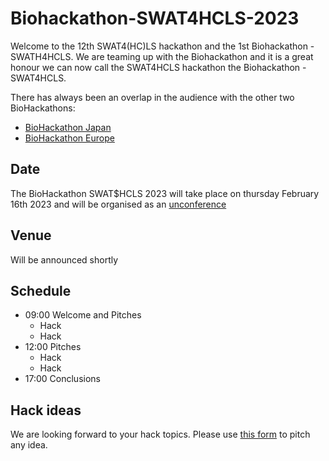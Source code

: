 # Biohackathon-SWAT4HCLS-2023

Welcome to the 12th SWAT4(HC)LS hackathon and the 1st Biohackathon - SWATH4HCLS. We are teaming up with the Biohackathon and it is a great honour we can now call
the SWAT4HCLS hackathon the Biohackathon - SWAT4HCLS.

There has always been an overlap in the audience with the other two BioHackathons: 

* [BioHackathon Japan](http://biohackathon.org)
* [BioHackathon Europe](https://biohackathon-europe.org/)

## Date
The BioHackathon SWAT$HCLS 2023 will take place on thursday February 16th 2023 and will be organised as an [unconference](https://en.wikipedia.org/wiki/Unconference)

## Venue
Will be announced shortly

## Schedule
* 09:00 Welcome and Pitches
  *   Hack
  *  Hack
* 12:00 Pitches
  *  Hack
  *   Hack
* 17:00 Conclusions
  

## Hack ideas
We are looking forward to your hack topics. Please use [this form](https://github.com/SWAT4HCLS/Biohackathon-SWAT4HCLS-2023/issues/new?assignees=andrawaag&labels=2023%2Cpitch&template=pitch_2023.yml&title=%5BPitch%5D%3A+) 
to pitch any idea. 
